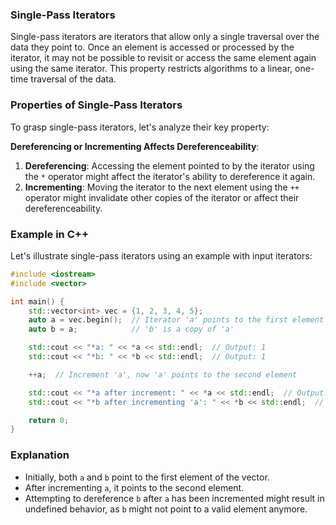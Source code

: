 ### Single-Pass Iterators

Single-pass iterators are iterators that allow only a single traversal over the data they point to. Once an element is accessed or processed by the iterator, it may not be possible to revisit or access the same element again using the same iterator. This property restricts algorithms to a linear, one-time traversal of the data.

### Properties of Single-Pass Iterators

To grasp single-pass iterators, let's analyze their key property:

**Dereferencing or Incrementing Affects Dereferenceability**:

1. **Dereferencing**: Accessing the element pointed to by the iterator using the `*` operator might affect the iterator's ability to dereference it again.
2. **Incrementing**: Moving the iterator to the next element using the `++` operator might invalidate other copies of the iterator or affect their dereferenceability.

### Example in C++

Let's illustrate single-pass iterators using an example with input iterators:

```cpp
#include <iostream>
#include <vector>

int main() {
    std::vector<int> vec = {1, 2, 3, 4, 5};
    auto a = vec.begin();  // Iterator 'a' points to the first element
    auto b = a;            // 'b' is a copy of 'a'

    std::cout << "*a: " << *a << std::endl;  // Output: 1
    std::cout << "*b: " << *b << std::endl;  // Output: 1

    ++a;  // Increment 'a', now 'a' points to the second element

    std::cout << "*a after increment: " << *a << std::endl;  // Output: 2
    std::cout << "*b after incrementing 'a': " << *b << std::endl;  // Undefined behavior

    return 0;
}
```

### Explanation

- Initially, both `a` and `b` point to the first element of the vector.
- After incrementing `a`, it points to the second element.
- Attempting to dereference `b` after `a` has been incremented might result in undefined behavior, as `b` might not point to a valid element anymore.
